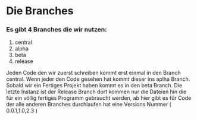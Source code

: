 <h1> Die Branches </h1>
<h3> Es gibt 4 Branches die wir nutzen: </h3>

<ol>
<li> central </li>
<li> alpha </li>
<li> beta </li>
<li> release </li>
</ol>
<p> Jeden Code den wir zuerst schreiben kommt erst einmal in den Branch central. Wenn jeder den Code gesehen hat kommt dieser ins
aplha Branch. Sobald wir ein Fertiges Projekt haben kommt es in den beta Branch. Die letzte Instanz ist der Release Branch dort 
kommen nur die Dateien hin die für ein völlig fertiges Programm gebraucht werden, ab hier gibt es für Code der alle anderen Branches 
durchlaufen hat eine Versions Nummer ( 0.0.1,1.0,2.3 ) 
</p>
